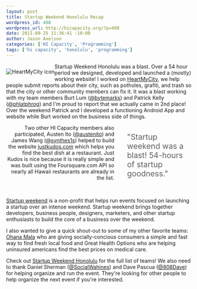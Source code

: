 ```yaml
--- 
layout: post
title: Startup Weekend Honolulu Recap
wordpress_id: 498
wordpress_url: http://hicapacity.org/?p=498
date: 2011-09-25 11:36:41 -10:00
author: Jason Axelson
categories: ['HI Capacity', 'Programming']
tags: ['hi capacity', 'honolulu', 'programming']
---
```

<p style="float: left; "><img src="http://heartmycity.me/images/logo2.png" alt="HeartMyCity icon" /></p>Startup Weekend Honolulu was a blast. Over a 54 hour period we designed, developed and launched a (mostly) working website! I worked on <a href="http://heartmycity.me/">HeartMyCity</a>, we help people submit reports about their city, such as potholes, grafiti, and trash so that the city or other community members can fix it. It was a blast working with my team members Burt Lum (<a title="@bytemarks" href="https://twitter.com/#!/Bytemarks">@bytemarks</a>) and Patrick Kelly (<a title="@phlatphrog" href="https://twitter.com/#!/phlatphrog">@phlatphrog</a>) and I'm proud to report that we actually came in 2nd place! Over the weekend Patrick and I developed a functioning Android App and website while Burt worked on the business side of things.
<blockquote>
<p style="float: right; max-width: 175px; margin-left: 35px; font-size: 150%;">"Startup weekend was a blast! 54-hours of startup goodness."</p>
</blockquote>
<p style="text-align: right;">Two other HI Capacity members also participated, Austen Ito (<a href="https://twitter.com/#!/austenito">@austenito</a>) and James Wang (<a href="https://twitter.com/#!/synthes1s">@synthes1s</a>) helped to build the website <a title="justkudos.com" href="http://www.justkudos.com">justkudos.com</a> which helps you find the best dish at a restaurant. Just Kudos is nice because it is really simple and was built using the Foursquare.com API so nearly all Hawaii restaurants are already in the list.</p>
&nbsp;

<a href="http://startupweekend.org/">Startup weekend</a> is a non-profit that helps run events focused on launching a startup over an intense weekend. Startup weekend brings together developers, business people, designers, marketers, and other startup enthusiasts to build the core of a business over the weekend.

I also wanted to give a quick shout-out to some of my other favorite teams: <a href="http://www.ohanamala.com/">Ohana Mala</a> who are giving socially-concious consumers a simple and fast way to find fresh local food and Great Health Options who are helping uninsured americans find the best prices on medical care.

Check out <a href="http://honolulu.startupweekend.org/">Startup Weekend Honolulu</a> for the full list of teams! We also need to thank Daniel Sherman (<a href="https://twitter.com/#!/SocialWahines">@SocialWahines</a>) and Dave Pascua (<a href="https://twitter.com/#!/808Dave">@808Dave</a>) for helping organize and run the event. They're looking for other people to help organize the next event if you're interested.

